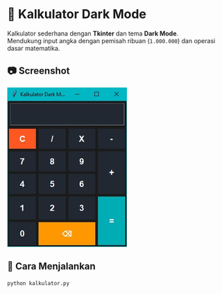 # 🧮 Kalkulator Dark Mode

Kalkulator sederhana dengan **Tkinter** dan tema **Dark Mode**.  
Mendukung input angka dengan pemisah ribuan (`1.000.000`) dan operasi dasar matematika.

## 📷 Screenshot
![Tampilan Kalkulator](screenshot.jpg)

## 🚀 Cara Menjalankan
```bash
python kalkulator.py
